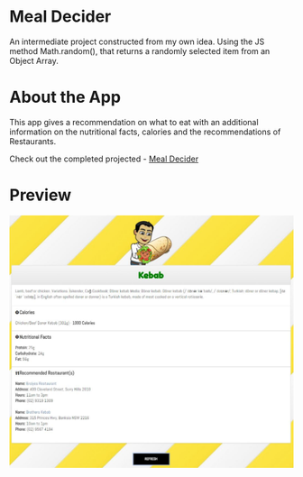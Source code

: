# Meal Decider

An intermediate project constructed from my own idea.
Using the JS method Math.random(), that returns a randomly selected item from an Object Array.

# About the App
This app gives a recommendation on what to eat with an additional information on the nutritional facts, calories and the recommendations of Restaurants.

Check out the completed projected - [Meal Decider](https://promie.github.io/meal-decider/)

# Preview

![alt text](https://github.com/promie/meal-decider/blob/master/img/preview-2.JPG "Main App")


